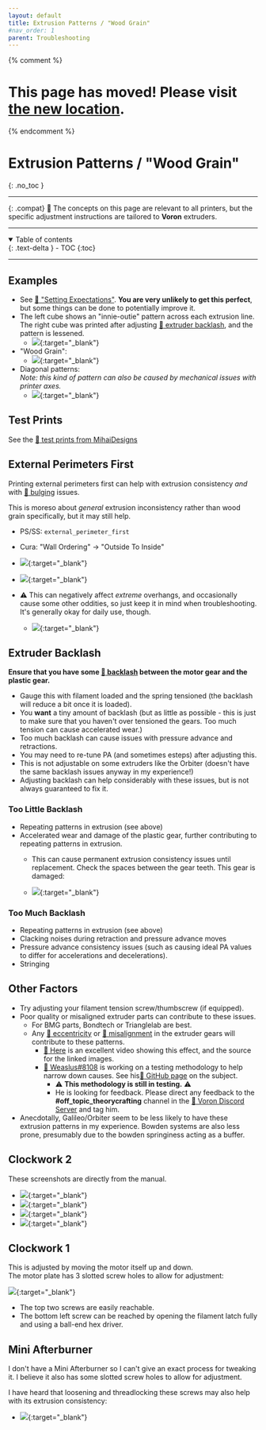 ```yaml
---
layout: default
title: Extrusion Patterns / "Wood Grain"
#nav_order: 1
parent: Troubleshooting
---
```

{% comment %} 
# This page has moved! Please visit [the new location](https://ellis3dp.com/Print-Tuning-Guide/articles/troubleshooting/extrusion_patterns.html).
{% endcomment %}
# Extrusion Patterns / "Wood Grain"
{: .no_toc }

---

{: .compat}
:dizzy: The concepts on this page are relevant to all printers, but the specific adjustment instructions are tailored to **Voron** extruders.

---
<details open markdown="block">
  <summary>
    Table of contents
  </summary>
  {: .text-delta }
- TOC
{:toc}
</details>

---

## Examples
- See [:page_facing_up: "Setting Expectations"](../setting_expectations.md). **You are very unlikely to get this perfect**, but some things can be done to potentially improve it.  
- The left cube shows an "innie-outie" pattern across each extrusion line.\
The right cube was printed after adjusting [:pushpin: extruder backlash](#extruder-backlash), and the pattern is lessened.
    - [![](./images/extrusion_patterns/Backlash-Comparison.png)](./images/extrusion_patterns/Backlash-Comparison.png){:target="_blank"}
- "Wood Grain":
    - [![](./images/extrusion_patterns/Backlash-WoodGrain.png)](./images/extrusion_patterns/Backlash-WoodGrain.png){:target="_blank"}
- Diagonal patterns:\
*Note: this kind of pattern can also be caused by mechanical issues with printer axes.*
    - [![](./images/extrusion_patterns/Backlash-Pattern.png)](./images/extrusion_patterns/Backlash-Pattern.png){:target="_blank"}

## Test Prints
See the [:page_facing_up: test prints from MihaiDesigns](https://mihaidesigns.com/pages/inconsistent-extrusion-test)

## External Perimeters First

Printing external perimeters first can help with extrusion consistency *and* with [:page_facing_up: bulging](./bulging.md) issues.

This is moreso about *general* extrusion inconsistency rather than wood grain specifically, but it may still help. 

- PS/SS: `external_perimeter_first`
- Cura: "Wall Ordering" -> "Outside To Inside"

- [![](./images/extrusion_patterns/external_first_1.png)](./images/extrusion_patterns/external_first_1.png){:target="_blank"} 
- [![](./images/extrusion_patterns/external_first_2.png)](./images/extrusion_patterns/external_first_2.png){:target="_blank"} 

- :warning: This can negatively affect *extreme* overhangs, and occasionally cause some other oddities, so just keep it in mind when troubleshooting. It's generally okay for daily use, though.
    - [![](./images/bulging/external_first_3.png)](./images/bulging/external_first_3.png){:target="_blank"} 

## Extruder Backlash

**Ensure that you have some [:page_facing_up: backlash](https://gfycat.com/mealycautiouscoqui) between the motor gear and the plastic gear.**
- Gauge this with filament loaded and the spring tensioned (the backlash will reduce a bit once it is loaded).
- You **want** a tiny amount of backlash (but as little as possible - this is just to make sure that you haven't over tensioned the gears. Too much tension can cause accelerated wear.) 
- Too much backlash can cause issues with pressure advance and retractions.
- You may need to re-tune PA (and sometimes esteps) after adjusting this.
- This is not adjustable on some extruders like the Orbiter (doesn't have the same backlash issues anyway in my experience!)
- Adjusting backlash can help considerably with these issues, but is not always guaranteed to fix it.

### Too Little Backlash
- Repeating patterns in extrusion (see above)
- Accelerated wear and damage of the plastic gear, further contributing to repeating patterns in extrusion.
    - This can cause permanent extrusion consistency issues until replacement. Check the spaces between the gear teeth. This gear is damaged:

    - [![](./images/extrusion_patterns/bmg-tooth-damage.png)](./images/extrusion_patterns/bmg-tooth-damage.png){:target="_blank"}

### Too Much Backlash
- Repeating patterns in extrusion (see above)
- Clacking noises during retraction and pressure advance moves
- Pressure advance consistency issues (such as causing ideal PA values to differ for accelerations and decelerations).
- Stringing

## Other Factors
- Try adjusting your filament tension screw/thumbscrew (if equipped).
- Poor quality or misaligned extruder parts can contribute to these issues.
    - For BMG parts, Bondtech or Trianglelab are best.
    - Any [:page_facing_up: eccentricity](./images/extrusion_patterns/eccentricity.png) or [:page_facing_up: misalignment](./images/extrusion_patterns/filament_gear_misalignment.png) in the extruder gears will contribute to these patterns.
        - [:page_facing_up: Here](https://youtu.be/c6JmCdovE0U?t=431) is an excellent video showing this effect, and the source for the linked images.
        - [:page_facing_up: Weaslus#8108](https://discordapp.com/users/195286997240250368/) is working on a testing methodology to help narrow down causes. See his[:page_facing_up: GitHub page](https://github.com/weaslus/Inconsistent_Extrusion_Diagnostics) on the subject.
            - :warning: **This methodology is still in testing.** :warning: 
            - He is looking for feedback. Please direct any feedback to the **#off_topic_theorycrafting** channel in the [:page_facing_up: Voron Discord Server](https://discord.com/invite/voron) and tag him. 
- Anecdotally, Galileo/Orbiter seem to be less likely to have these extrusion patterns in my experience. Bowden systems are also less prone, presumably due to the bowden springiness acting as a buffer.

## Clockwork 2
These screenshots are directly from the manual.

- [![](./images/extrusion_patterns/cw2-adjust-1.png)](./images/extrusion_patterns/cw2-adjust-1.png){:target="_blank"} 
- [![](./images/extrusion_patterns/cw2-adjust-2.png)](./images/extrusion_patterns/cw2-adjust-2.png){:target="_blank"} 
- [![](./images/extrusion_patterns/cw2-adjust-3.png)](./images/extrusion_patterns/cw2-adjust-3.png){:target="_blank"} 
- [![](./images/extrusion_patterns/cw2-adjust-4.png)](./images/extrusion_patterns/cw2-adjust-4.png){:target="_blank"}

## Clockwork 1
This is adjusted by moving the motor itself up and down.\
The motor plate has 3 slotted screw holes to allow for adjustment:

[![](./images/extrusion_patterns/Backlash-Adjust.png)](./images/extrusion_patterns/Backlash-Adjust.png){:target="_blank"}

- The top two screws are easily reachable.
- The bottom left screw can be reached by opening the filament latch fully and using a ball-end hex driver.

## Mini Afterburner

I don't have a Mini Afterburner so I can't give an exact process for tweaking it. I believe it also has some slotted screw holes to allow for adjustment.

I have heard that loosening and threadlocking these screws may also help with its extrusion consistency:
- [![](./images/extrusion_patterns/Backlash-MiniAB-Screws.png)](./images/extrusion_patterns/Backlash-MiniAB-Screws.png){:target="_blank"}

